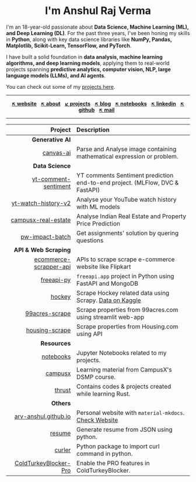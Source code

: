 <h1 align="center">
  <strong>I'm Anshul Raj Verma</strong>
</h1>

I'm an 18-year-old passionate about **Data Science, Machine Learning (ML), and Deep Learning (DL)**. For the past three
years, I've been honing my skills in **Python**, along with key data science libraries like **NumPy, Pandas, Matplotlib,
Scikit-Learn, TensorFlow, and PyTorch**.

I have built a solid foundation in **data analysis, machine learning algorithms, and deep learning models**, applying
them to real-world projects spanning **predictive analytics, computer vision, NLP, large language models (LLMs), and AI
agents**.

You can check out some of my [projects here][web/project].

---

<p align="center">
  <a href="https://arv-anshul.github.io"><strong>&#8598; website</strong></a> &nbsp;
  <a href="https://arv-anshul.github.io/about"><strong>&#8598; about</strong></a> &nbsp;
  <a href="https://arv-anshul.github.io/projects" title="projects listed below"><strong>&#8601; projects</strong></a> &nbsp;
  <a href="https://arv-anshul.github.io/blog"><strong>&#8598; blog</strong></a> &nbsp;
  <a href="https://arv-anshul.github.io/notebooks"><strong>&#8598; notebooks</strong></a> &nbsp;
  <a href="https://arv-anshul.github.io/linkedin"><strong>&#8598; linkedin</strong></a> &nbsp;
  <a href="https://arv-anshul.github.io/gh"><strong>&#8598; github</strong></a> &nbsp;
  <a href="mailto:arv.anshul.1864@gmail.com"><strong>&#8598; mail</strong></a> &nbsp;
</p>

---

<div align="center">

| Project                  | Description                                                                  |
| -----------------------: | :--------------------------------------------------------------------------- |
| **Generative AI**        |                                                                              |
| [canvas-ai]              | Parse and Analyse image containing mathematical expression or problem.       |
| **Data Science**         |                                                                              |
| [yt-comment-sentiment]   | YT comments Sentiment prediction end-to-end project. (MLFlow, DVC & FastAPI) |
| [yt-watch-history-v2]    | Analyse your YouTube watch history with ML models                            |
| [campusx-real-estate]    | Analyse Indian Real Estate and Property Price Prediction                     |
| [pw-impact-batch]        | Get assignments' solution by quering questions                               |
| **API & Web Scraping**   |                                                                              |
| [ecommerce-scrapper-api] | APIs to scrape scrape e-commerce website like Flipkart                       |
| [freeapi-py]             | `freeapi.app` project in Python using FastAPI and MongoDB                    |
| [hockey]                 | Scrape Hockey related data using Scrapy. [Data on Kaggle][kaggle/hockey]     |
| [99acres-scrape]         | Scrape properties from 99acres.com using streamlit web-app                   |
| [housing-scrape]         | Scrape properties from Housing.com using API                                 |
| **Resources**            |                                                                              |
| [notebooks]              | Jupyter Notebooks related to my projects.                                    |
| [campusx]                | Learning material from CampusX's DSMP course.                                |
| [thrust]                 | Contains codes & projects created while learning Rust.                       |
| **Others**               |                                                                              |
| [arv-anshul.github.io]   | Personal website with `material-mkdocs`. [Check Website][website]            |
| [resume]                 | Generate resume from JSON using python.                                      |
| [curler]                 | Python package to import curl command in python.                             |
| [ColdTurkeyBlocker-Pro]  | Enable the PRO features in ColdTurkeyBlocker.                                |

</div>

[99acres-scrape]: https://github.com/arv-anshul/99acres-scrape
[arv-anshul.github.io]: https://github.com/arv-anshul/arv-anshul.github.io
[campusx]: https://github.com/arv-anshul/campusx
[campusx-real-estate]: https://github.com/arv-anshul/campusx-real-estate
[canvas-ai]: https://github.com/arv-anshul/canvas-ai
[coldturkeyblocker-pro]: https://github.com/arv-anshul/ColdTurkeyBlocker-Pro
[curler]: https://github.com/arv-anshul/curler
[ecommerce-scrapper-api]: https://github.com/arv-anshul/ecommerce-scrapper-api
[freeapi-py]: https://github.com/arv-anshul/freeapi-py
[hockey]: https://github.com/arv-anshul/hockey
[housing-scrape]: https://github.com/arv-anshul/housing-scrape
[kaggle/hockey]: https://www.kaggle.com/datasets/arvanshul/hockey-india-league-2025/data
[notebooks]: https://github.com/arv-anshul/notebooks
[pw-impact-batch]: https://github.com/arv-anshul/pw-impact-batch
[resume]: https://github.com/arv-anshul/resume
[thrust]: https://github.com/arv-anshul/thrust
[web/project]: https://arv-anshul.github.io/project "My Projects Details"
[website]: https://arv-anshul.github.io
[yt-comment-sentiment]: https://github.com/arv-anshul/yt-comment-sentiment
[yt-watch-history-v2]: https://github.com/arv-anshul/yt-watch-history-v2
